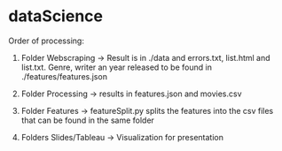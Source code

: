 # dataScience

Order of processing:
1. Folder Webscraping -> Result is in ./data and errors.txt, list.html and list.txt. Genre, writer an year released to be found in ./features/features.json
  
2. Folder Processing -> results in features.json and movies.csv

3. Folder Features -> featureSplit.py splits the features into the csv files that can be found in the same folder

4. Folders Slides/Tableau -> Visualization for presentation
